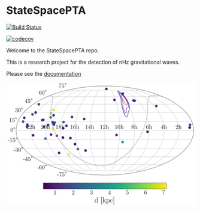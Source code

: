 # StateSpacePTA


[![Build Status](https://github.com/tomkimpson/StateSpacePTA/actions/workflows/run_test.yml/badge.svg?branch=main)](https://github.com/tomkimpson/StateSpacePTA/actions/workflows/run_test.yml?query=branch%3Amain)


[![codecov](https://codecov.io/gh/tomkimpson/StateSpacePTA/graph/badge.svg?token=F82TU3Y881)](https://codecov.io/gh/tomkimpson/StateSpacePTA)


Welcome to the StateSpacePTA repo.

This is a research project for the detection of nHz gravitational waves. 

Please see the [documentation](https://tomkimpson.github.io/StateSpacePTA/)

![image](data/images/pulsar_distribution.png)






